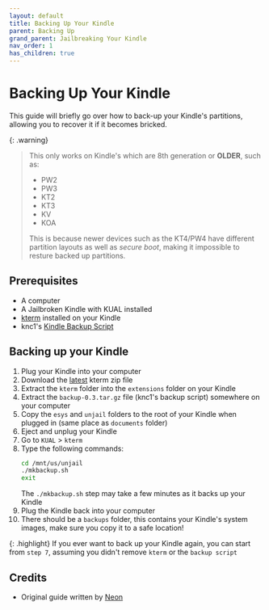 ```yaml
---
layout: default
title: Backing Up Your Kindle
parent: Backing Up
grand_parent: Jailbreaking Your Kindle
nav_order: 1
has_children: true
---
```


# Backing Up Your Kindle
This guide will briefly go over how to back-up your Kindle's partitions, allowing you to recover it if it becomes bricked.

{: .warning}
> This only works on Kindle's which are 8th generation or **OLDER**, such as:
> - PW2
> - PW3
> - KT2
> - KT3
> - KV
> - KOA
> 
> This is because newer devices such as the KT4/PW4 have different partition layouts as well as *secure boot*,  making it impossible to resture backed up partitions.

## Prerequisites
- A computer
- A Jailbroken Kindle with KUAL installed
- [kterm](https://github.com/bfabiszewski/kterm) installed on your Kindle
- knc1's [Kindle Backup Script](https://www.mobileread.com/forums/showthread.php?t=289690)

## Backing up your Kindle
1. Plug your Kindle into your computer
2. Download the [latest](https://github.com/bfabiszewski/kterm/releases/latest) kterm zip file
3. Extract the `kterm` folder into the `extensions` folder on your Kindle
4. Extract the `backup-0.3.tar.gz` file (knc1's backup script) somewhere on your computer
5. Copy the `esys` and `unjail` folders to the root of your Kindle when plugged in (same place as `documents` folder)
6. Eject and unplug your Kindle
7. Go to `KUAL` > `kterm`
8. Type the following commands:
    ~~~bash
    cd /mnt/us/unjail
    ./mkbackup.sh
    exit
    ~~~
    The `./mkbackup.sh` step may take a few minutes as it backs up your Kindle
9. Plug the Kindle back into your computer
10. There should be a `backups` folder, this contains your Kindle's system images, make sure you copy it to a safe location!

{: .highlight}
If you ever want to back up your Kindle again, you can start from `step 7`, assuming you didn't remove `kterm` or the `backup script`

## Credits
- Original guide written by [Neon](https://www.mobileread.com/forums/member.php?u=329187)
